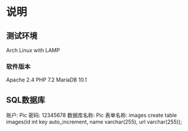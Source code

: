 # 说明
## 测试环境
Arch Linux with LAMP
### 软件版本
Apache 2.4 PHP 7.2 MariaDB 10.1
## SQL数据库
账户: Pic
密码: 12345678
数据库名称: Pic
表单名称: images
create table images(id int key auto_increment, name varchar(255), url varchar(255));